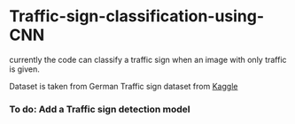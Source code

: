 # Traffic-sign-classification-using-CNN
<p>currently the code can classify a traffic sign when an image with only traffic is given. </p>
<p>Dataset is taken from German Traffic sign dataset from <a href='https://www.kaggle.com/datasets/ahemateja19bec1025/traffic-sign-dataset-classification   '>   Kaggle </a>
</p>
<h3> To do: Add a Traffic sign detection model</h3>
